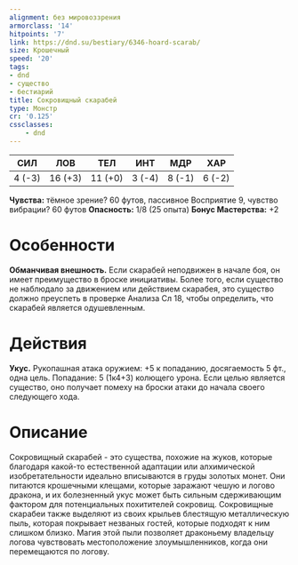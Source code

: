 ```yaml
---
alignment: без мировоззрения
armorclass: '14'
hitpoints: '7'
link: https://dnd.su/bestiary/6346-hoard-scarab/
size: Крошечный
speed: '20'
tags:
- dnd
- существо
- бестиарий
title: Сокровищный скарабей
type: Монстр
cr: '0.125'
cssclasses:
    - dnd
---
```



| СИЛ | ЛОВ | ТЕЛ | ИНТ | МДР | ХАР |
|---|---|---|---|---|---|
| 4 (-3) | 16 (+3) | 11 (+0) | 3 (-4) | 8 (-1) | 6 (-2) |
**Чувства:** тёмное зрение? 60 футов, пассивное Восприятие 9, чувство вибрации? 60 футов
**Опасность:** 1/8 (25 опыта)
**Бонус Мастерства:** +2


# Особенности
**Обманчивая внешность.** Если скарабей неподвижен в начале боя, он имеет преимущество в броске инициативы. Более того, если существо не наблюдало за движением или действием скарабея, это существо должно преуспеть в проверке Анализа Сл 18, чтобы определить, что скарабей является одушевленным.


# Действия
**Укус.** Рукопашная атака оружием: +5 к попаданию, досягаемость 5 фт., одна цель. Попадание: 5 (1к4+3) колющего урона. Если целью является существо, оно получает помеху на броски атаки до начала своего следующего хода.


# Описание
Сокровищный скарабей - это существа, похожие на жуков, которые благодаря какой-то естественной адаптации или алхимической изобретательности идеально вписываются в груды золотых монет. Они питаются крошечными клещами, которые заражают чешую и логово дракона, и их болезненный укус может быть сильным сдерживающим фактором для потенциальных похитителей сокровищ. Сокровищные скарабеи также выделяют из своих крыльев блестящую металлическую пыль, которая покрывает незваных гостей, которые подходят к ним слишком близко. Магия этой пыли позволяет драконьему владельцу логова чувствовать местоположение злоумышленников, когда они перемещаются по логову.